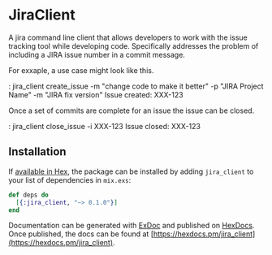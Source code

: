 # JiraClient

A jira command line client that allows developers to work with the issue tracking tool
while developing code. Specifically addresses the problem of including a JIRA issue
number in a commit message.

For exxaple, a use case might look like this.

   : jira_client create_issue -m "change code to make it better" -p "JIRA Project Name" -m "JIRA fix version"
   Issue created: XXX-123

Once a set of commits are complete for an issue the issue can be closed.

   : jira_client close_issue -i XXX-123
   Issue closed: XXX-123


## Installation

If [available in Hex](https://hex.pm/docs/publish), the package can be installed
by adding `jira_client` to your list of dependencies in `mix.exs`:

```elixir
def deps do
  [{:jira_client, "~> 0.1.0"}]
end
```

Documentation can be generated with [ExDoc](https://github.com/elixir-lang/ex_doc)
and published on [HexDocs](https://hexdocs.pm). Once published, the docs can
be found at [https://hexdocs.pm/jira_client](https://hexdocs.pm/jira_client).

